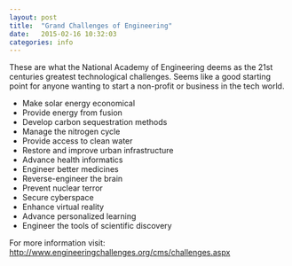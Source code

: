 ```yaml
---
layout: post
title:  "Grand Challenges of Engineering"
date:   2015-02-16 10:32:03
categories: info
---
```

These are what the National Academy of Engineering deems as the 21st centuries greatest technological challenges. Seems like a good starting point for anyone wanting to start a non-profit or business in the tech world.

* Make solar energy economical
* Provide energy from fusion
* Develop carbon sequestration methods
* Manage the nitrogen cycle
* Provide access to clean water
* Restore and improve urban infrastructure
* Advance health informatics
* Engineer better medicines
* Reverse-engineer the brain
* Prevent nuclear terror
* Secure cyberspace
* Enhance virtual reality
* Advance personalized learning
* Engineer the tools of scientific discovery

For more information visit: http://www.engineeringchallenges.org/cms/challenges.aspx
